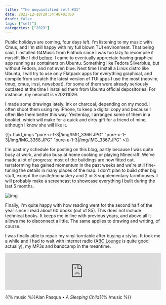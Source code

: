 ```yaml
---
title: "The unquantified self #31"
date: 2023-12-18T20:34:48+01:00
draft: false
tags: ["self"]
categories: ["2023"]
---
```


Public holidays are coming, four days left. I'm listening to my music with Cmus, and I'm still happy with my full blown TUI environment. That being said, I installed G4Music from Flathub since I was too lazy to recompile it myself, like I did [before](/post/g4music). I came to eventually appreciate having graphical app running as containers on Ubuntu. Something like Fedora Silverblue, but without Fedora, and not even blue. Next time I install a Linux distro like Ubuntu, I will try to use only Flatpack apps for everything graphical, and compile from scratch the latest version of TUI apps I use the most (neovim, tmux, cmus, irssi, newsboat), for some of them were already seriously outdated at the time I installed them from Ubuntu official depositories. For instance, my neomutt is v20211029.

I made some drawings lately. Ink or charcoal, depending on my mood. I often shoot them using my iPhone, to keep a digital copy and because I often like them better this way. Yesterday, I arranged some of them in a booklet, which will make for a quick and dirty gift for a friend of mine, although I know she will like it.

{{< fluid_imgs "pure-u-1-3|/img/IMG_3366.JPG"
               "pure-u-1-3|/img/IMG_3368.JPG"
               "pure-u-1-3|/img/IMG_3367.JPG" >}}

I'm past my schedule for posting on this blog, partly because I was quite busy at work, and also busy at home cooking or playing Minecraft. We've made a lot of progress: most of the buildings are now fitted out, terraforming has gained momentum in the past weeks and we're still fine-tuning the details in many places of the map. I don't plan to build other big stuff, except the castle/monastery and 2 or 3 supplementary farmhouses. I will probably make a screencast to showcase everything I built during the last 5 months.

![img](/img/2023-12-14_21.12.47.png)

Finally, I'm quite happy with how reading went for the second half of the year since I read about 60 books (out of 85). This does not include technical books. It keeps me in line with previous years, and above all it allows me to disconnect a little. The same applies to drawing and writing, of course.

I was finally able to repair my vinyl turntable after buying a stylus. It took me a while and I had to wait with internet radio ([ABC Lounge](https://www.abc-lounge.com/radio/) is quite good actually), my MP3s and bandcamp in the meantime.

<iframe style="border: 0; width: 100%; height: 120px;" src="https://bandcamp.com/EmbeddedPlayer/album=1098942231/size=large/bgcol=ffffff/linkcol=0687f5/tracklist=false/artwork=small/track=4255534408/transparent=true/" seamless><a href="https://isobelcampbell.bandcamp.com/album/there-is-no-other">There Is No Other... de Isobel Campbell</a></iframe>

{{% music %}}Alan Pasqua • _A Sleeping Child_{{% /music %}}
